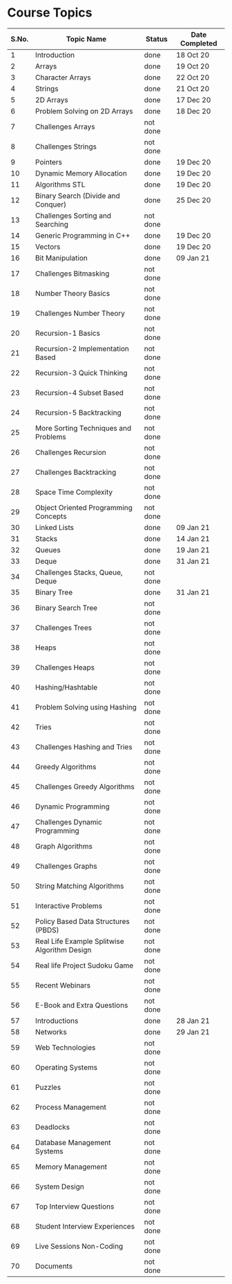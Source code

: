 # Course Topics

S.No. | Topic Name| Status | Date Completed|
------|-----------|--------|------|
1 | Introduction | done | 18 Oct 20 |
2 | Arrays | done | 19 Oct 20 |
3 | Character Arrays | done | 22 Oct 20 |
4 | Strings | done | 21 Oct 20 |
5 | 2D Arrays | done | 17 Dec 20 |
6 | Problem Solving on 2D Arrays | done | 18 Dec 20 |
7 | Challenges Arrays | not done | |
8 | Challenges Strings | not done | |
9 | Pointers | done | 19 Dec 20 |
10 | Dynamic Memory Allocation | done | 19 Dec 20 |
11 | Algorithms STL | done | 19 Dec 20 |
12 | Binary Search (Divide and Conquer) | done | 25 Dec 20 |
13 | Challenges Sorting and Searching | not done | |
14 | Generic Programming in C++ | done | 19 Dec 20 |
15 | Vectors | done | 19 Dec 20 |
16 | Bit Manipulation | done | 09 Jan 21 |
17 | Challenges Bitmasking | not done | |
18 | Number Theory Basics | not done | |
19 | Challenges Number Theory | not done | |
20 | Recursion-1 Basics | not done | |
21 | Recursion-2 Implementation Based | not done | |
22 | Recursion-3 Quick Thinking | not done | |
23 | Recursion-4 Subset Based | not done | |
24 | Recursion-5 Backtracking | not done | |
25 | More Sorting Techniques and Problems | not done | |
26 | Challenges Recursion | not done | |
27 | Challenges Backtracking | not done | |
28 | Space Time Complexity | not done | |
29 | Object Oriented Programming Concepts | not done | |
30 | Linked Lists | done | 09 Jan 21 |
31 | Stacks | done | 14 Jan 21 |
32 | Queues | done | 19 Jan 21 |
33 | Deque | done | 31 Jan 21 |
34 | Challenges Stacks, Queue, Deque | not done | |
35 | Binary Tree | done | 31 Jan 21 |
36 | Binary Search Tree | not done | |
37 | Challenges Trees | not done | |
38 | Heaps | not done | |
39 | Challenges Heaps | not done | |
40 | Hashing/Hashtable | not done | |
41 | Problem Solving using Hashing | not done | |
42 | Tries | not done | |
43 | Challenges Hashing and Tries | not done | |
44 | Greedy Algorithms | not done | |
45 | Challenges Greedy Algorithms | not done | |
46 | Dynamic Programming | not done | |
47 | Challenges Dynamic Programming | not done | |
48 | Graph Algorithms | not done | |
49 | Challenges Graphs | not done | |
50 | String Matching Algorithms | not done | |
51 | Interactive Problems | not done | |
52 | Policy Based Data Structures (PBDS) | not done | |
53 | Real Life Example Splitwise Algorithm Design | not done | |
54 | Real life Project Sudoku Game | not done | |
55 | Recent Webinars | not done | |
56 | E-Book and Extra Questions | not done | |
57 | Introductions | done | 28 Jan 21 |
58 | Networks | done | 29 Jan 21 |
59 | Web Technologies | not done | |
60 | Operating Systems | not done | |
61 | Puzzles | not done | |
62 | Process Management | not done | |
63 | Deadlocks | not done | |
64 | Database Management Systems | not done | |
65 | Memory Management | not done | |
66 | System Design | not done | |
67 | Top Interview Questions | not done | |
68 | Student Interview Experiences | not done | |
69 | Live Sessions Non-Coding | not done | |
70 | Documents | not done | |
